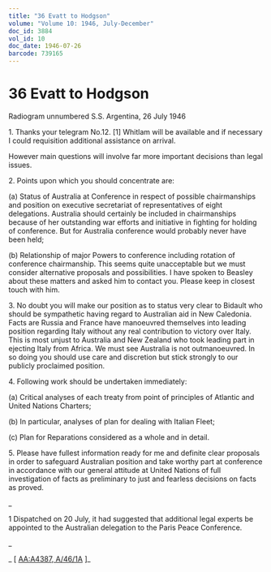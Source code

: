 ```yaml
---
title: "36 Evatt to Hodgson"
volume: "Volume 10: 1946, July-December"
doc_id: 3884
vol_id: 10
doc_date: 1946-07-26
barcode: 739165
---
```


# 36 Evatt to Hodgson

Radiogram unnumbered S.S. Argentina, 26 July 1946

1\. Thanks your telegram No.12. [1] Whitlam will be available and if necessary I could requisition additional assistance on arrival.

However main questions will involve far more important decisions than legal issues.

2\. Points upon which you should concentrate are:

(a) Status of Australia at Conference in respect of possible chairmanships and position on executive secretariat of representatives of eight delegations. Australia should certainly be included in chairmanships because of her outstanding war efforts and initiative in fighting for holding of conference. But for Australia conference would probably never have been held;

(b) Relationship of major Powers to conference including rotation of conference chairmanship. This seems quite unacceptable but we must consider alternative proposals and possibilities. I have spoken to Beasley about these matters and asked him to contact you. Please keep in closest touch with him.

3\. No doubt you will make our position as to status very clear to Bidault who should be sympathetic having regard to Australian aid in New Caledonia. Facts are Russia and France have manoeuvred themselves into leading position regarding Italy without any real contribution to victory over Italy. This is most unjust to Australia and New Zealand who took leading part in ejecting Italy from Africa. We must see Australia is not outmanoeuvred. In so doing you should use care and discretion but stick strongly to our publicly proclaimed position.

4\. Following work should be undertaken immediately:

(a) Critical analyses of each treaty from point of principles of Atlantic and United Nations Charters;

(b) In particular, analyses of plan for dealing with Italian Fleet;

(c) Plan for Reparations considered as a whole and in detail.

5\. Please have fullest information ready for me and definite clear proposals in order to safeguard Australian position and take worthy part at conference in accordance with our general attitude at United Nations of full investigation of facts as preliminary to just and fearless decisions on facts as proved.

_

1 Dispatched on 20 July, it had suggested that additional legal experts be appointed to the Australian delegation to the Paris Peace Conference.

_

_ [ [AA:A4387, A/46/1A](http://www.naa.gov.au/cgi-bin/Search?O=I&Number=739165) ]_
